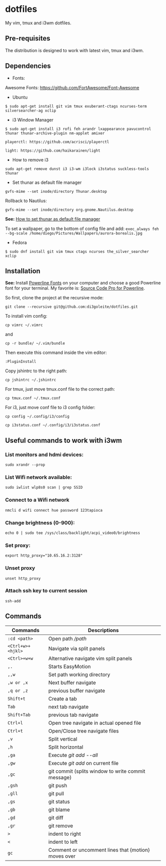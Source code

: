 # dotfiles

My vim, tmux and i3wm dotfiles.

## Pre-requisites

The distribution is designed to work with latest vim, tmux and i3wm.

## Dependencies

* Fonts:

Awesome Fonts: https://github.com/FortAwesome/Font-Awesome

* Ubuntu

```
$ sudo apt-get install git vim tmux exuberant-ctags ncurses-term silversearcher-ag xclip
```

* i3 Window Manager

```
$ sudo apt-get install i3 rofi feh arandr lxappearance pavucontrol thunar thunar-archive-plugin nm-applet amixer
```

```
playerctl: https://github.com/acrisci/playerctl
```

```
light: https://github.com/haikarainen/light
```

* How to remove i3

`sudo apt-get remove dunst i3 i3-wm i3lock i3status suckless-tools thunar`

* Set thunar as default file manager

`gvfs-mime --set inode/directory Thunar.desktop`

Rollback to Nautilus:

`gvfs-mime --set inode/directory org.gnome.Nautilus.desktop`

**See:** [How to set thunar as default file manager](http://askubuntu.com/a/664308)

To set a wallpaper, go to the bottom of config file and add: `exec_always feh --bg-scale /home/diego/Pictures/Wallpapers/aurora-borealis.jpg`

* Fedora

```
$ sudo dnf install git vim tmux ctags ncurses the_silver_searcher xclip
```

## Installation

**See:** Install [Powerline Fonts](https://github.com/powerline/fonts) on your computer and choose a good Powerline font for your terminal. My favorite is: [Source Code Pro for Powerline](https://github.com/powerline/fonts/tree/master/SourceCodePro).

So first, clone the project at the recursive mode:

```
git clone --recursive git@github.com:di3goleite/dotfiles.git
```

To install vim config:

```
cp vimrc ~/.vimrc
```

and

```
cp -r bundle/ ~/.vim/bundle
```

Then execute this command inside the vim editor:

```
:PluginInstall
```

Copy jshintrc to the right path:

```
cp jshintrc ~/.jshintrc
```


For tmux, just move tmux.conf file to the correct path:

```
cp tmux.conf ~/.tmux.conf
```

For i3, just move conf file to i3 config folder:

```
cp config ~/.config/i3/config
```

```
cp i3status.conf ~/.config/i3/i3status.conf
```

## Useful commands to work with **i3wm**

### List monitors and hdmi devices:
`sudo xrandr --prop`

### List Wifi network available:
`sudo iwlist wlp8s0 scan | grep SSID`

### Connect to a Wifi network
`nmcli d wifi connect hue password 123tapioca`

### Change brightness (0-900):
`echo 0 | sudo tee /sys/class/backlight/acpi_video0/brightness`

### Set proxy:
`export http_proxy="10.65.16.2:3128"`

### Unset proxy
`unset http_proxy`

### Attach ssh key to current session
`ssh-add`

## Commands

Commands | Descriptions
--- | ---
`:cd <path>` | Open path */path*
`<Ctrl+w>+<hjkl>` | Navigate via split panels
`<Ctrl>+w+w` | Alternative navigate vim split panels
`,.` | Starts EasyMotion
`,,w` | Set path working directory
`,w or ,x` | Next buffer navigate
`,q or ,z` | previous buffer navigate
`Shift+t` | Create a tab
`Tab` | next tab navigate
`Shift+Tab` | previous tab navigate
`Ctrl+l`  | Open tree navigate in actual opened file
`Ctrl+t`  | Open/Close tree navigate files
`,v` | Split vertical
`,h` | Split horizontal
`,ga` | Execute *git add --all*
`,gw` | Execute *git add* on current file
`,gc` | git commit (splits window to write commit message)
`,gsh` | git push
`,gll` | git pull
`,gs` | git status
`,gb` | git blame
`,gd` | git diff
`,gr` | git remove
`>` | indent to right
`<` | indent to left
`gc` | Comment or uncomment lines that {motion} moves over
